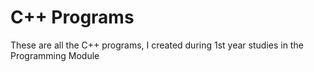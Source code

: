 # C++ Programs

These are all the C++ programs, I created during 1st year studies in the Programming Module
